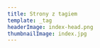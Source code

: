 ```yaml
---
title: Strony z tagiem
template: _tag
headerImage: index-head.png
thumbnailImage: index.jpg
---
```



